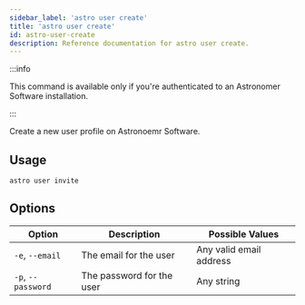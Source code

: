 ```yaml
---
sidebar_label: 'astro user create'
title: 'astro user create'
id: astro-user-create
description: Reference documentation for astro user create.
---
```


:::info 

This command is available only if you're authenticated to an Astronomer Software installation. 

:::

Create a new user profile on Astronoemr Software. 

## Usage 

```
astro user invite
```

## Options 

| Option              | Description                                                                                   | Possible Values                                 |
| ------------------- | --------------------------------------------------------------------------------------------- | ----------------------------------------------- |
| `-e`, `--email` | The email for the user           | Any valid email address |
| `-p`, `--password` | The password for the user           | Any string |
